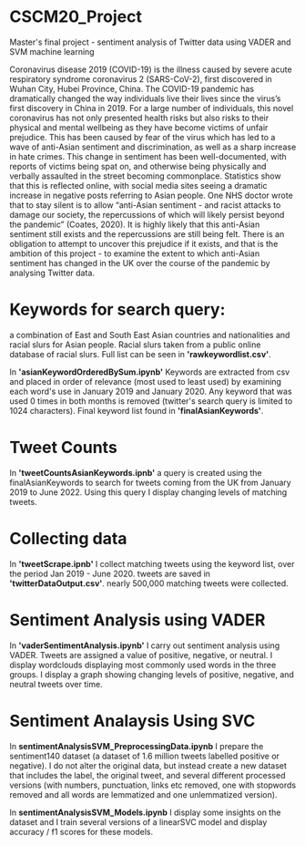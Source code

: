 # CSCM20_Project
 Master's final project - sentiment analysis of Twitter data using VADER and SVM machine learning

Coronavirus disease 2019 (COVID-19) is the illness caused by severe acute respiratory syndrome coronavirus 2 (SARS-CoV-2), first discovered in Wuhan City, Hubei Province, China. The COVID-19 pandemic has dramatically changed the way individuals live their lives since the virus’s first discovery in China in 2019. For a large number of individuals, this novel coronavirus has not only presented health risks but also risks to their physical and mental wellbeing as they have become victims of unfair prejudice. This has been caused by fear of the virus which has led to a wave of anti-Asian sentiment and discrimination, as well as a sharp increase in hate crimes.  This change in sentiment has been well-documented, with reports of victims being spat on, and otherwise being physically and verbally assaulted in the street becoming commonplace. Statistics show that this is reflected online, with social media sites seeing a dramatic increase in negative posts referring to Asian people. One NHS doctor wrote that to stay silent is to allow “anti-Asian sentiment - and racist attacks to damage our society, the repercussions of which will likely persist beyond the pandemic”  (Coates, 2020). It is highly likely that this anti-Asian sentiment still exists and the repercussions are still being felt. There is an obligation to attempt to uncover this prejudice if it exists, and that is the ambition of this project - to examine the extent to which anti-Asian sentiment has changed in the UK over the course of the pandemic by analysing Twitter data.

# Keywords for search query:
a combination of East and South East Asian countries and nationalities and racial slurs for Asian people.
Racial slurs taken from a public online database of racial slurs.
Full list can be seen in **'rawkeywordlist.csv'**.

In **'asianKeywordOrderedBySum.ipynb'** Keywords are extracted from csv and placed in order of relevance (most used to least used) by examining each word's use in January 2019 and January 2020.
Any keyword that was used 0 times in both months is removed (twitter's search query is limited to 1024 characters).
Final keyword list found in **'finalAsianKeywords'**.

# Tweet Counts

In **'tweetCountsAsianKeywords.ipnb'** a query is created using the finalAsianKeywords to search for tweets coming from the UK from January 2019 to June 2022.
Using this query I display changing levels of matching tweets.

# Collecting data

In **'tweetScrape.ipnb'** I collect matching tweets using the keyword list, over the period Jan 2019 - June 2020.
tweets are saved in **'twitterDataOutput.csv'**.
nearly 500,000 matching tweets were collected.

# Sentiment Analysis using VADER

In **'vaderSentimentAnalysis.ipynb'** I carry out sentiment analysis using VADER.
Tweets are assigned a value of positive, negative, or neutral.
I display wordclouds displaying most commonly used words in the three groups.
I display a graph showing changing levels of positive, negative, and neutral tweets over time.

# Sentiment Analaysis Using SVC

In **sentimentAnalysisSVM_PreprocessingData.ipynb** I prepare the sentiment140 dataset (a dataset of 1.6 million tweets labelled positive or negative). I do not alter the original data, but instead create a new dataset that includes the label, the original tweet, and several different processed versions (with numbers, punctuation, links etc removed, one with stopwords removed and all words are lemmatized and one unlemmatized version).

In **sentimentAnalysisSVM_Models.ipynb** I display some insights on the dataset and I train several versions of a linearSVC model and display accuracy / f1 scores for these models. 



